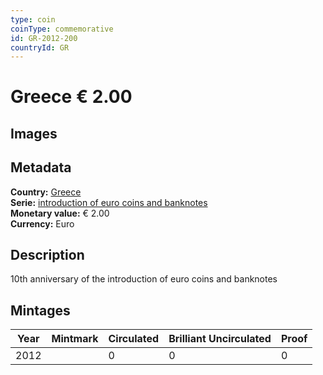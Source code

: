 ```yaml
---
type: coin
coinType: commemorative
id: GR-2012-200
countryId: GR
---
```


# Greece € 2.00

## Images


## Metadata

**Country:** [Greece](../../Countries/Greece/index.md)\
**Serie:** [introduction of euro coins and banknotes](index.md)\
**Monetary value:** € 2.00\
**Currency:** Euro

## Description
10th anniversary of the introduction of euro coins and banknotes

## Mintages

| Year | Mintmark | Circulated | Brilliant Uncirculated | Proof |
| ---- | -------- | ---------- | ---------------------- | ----- |
| 2012 |  | 0| 0 | 0 |
